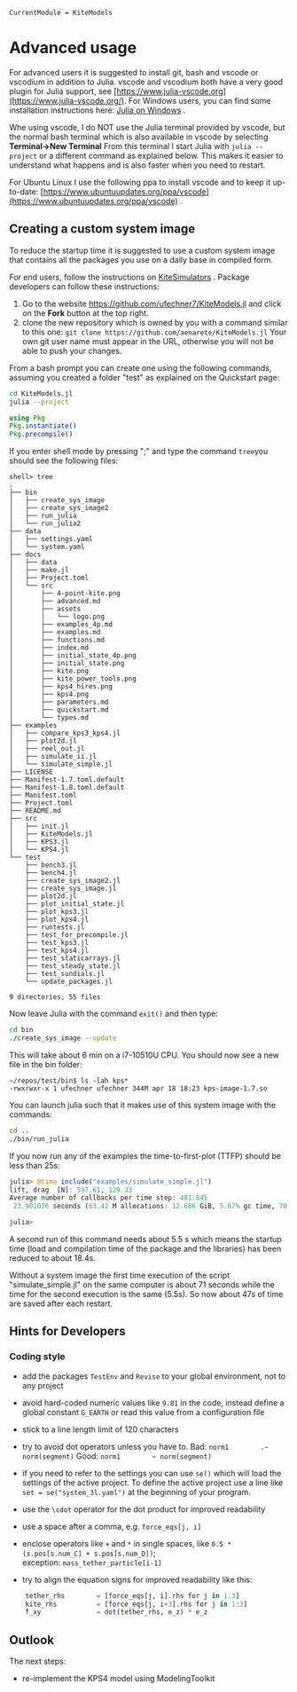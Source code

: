 ```@meta
CurrentModule = KiteModels
```
# Advanced usage
For advanced users it is suggested to install git, bash and vscode or vscodium in addition to Julia. vscode and vscodium both have a very good plugin for Julia support, see [https://www.julia-vscode.org](https://www.julia-vscode.org/).
For Windows users, you can find some installation instructions here: [Julia on Windows](https://github.com/ufechner7/KiteViewer/blob/main/doc/Windows.md) .

Whe using vscode, I do NOT use the Julia terminal provided by vscode, but the normal bash terminal which is also available in vscode by selecting **Terminal->New Terminal** From this terminal I start Julia with ```julia --project``` or a different command as explained below. This makes it easier to understand what happens and is also faster when you need to restart.

For Ubuntu Linux I use the following ppa to install vscode and to keep it up-to-date: [https://www.ubuntuupdates.org/ppa/vscode](https://www.ubuntuupdates.org/ppa/vscode) .

## Creating a custom system image
To reduce the startup time it is suggested to use a custom system image that contains all the packages you use on a daily base in compiled form.

For end users, follow the instructions on [KiteSimulators](https://github.com/aenarete/KiteSimulators.jl) .
Package developers can follow these instructions:

1. Go to the website https://github.com/ufechner7/KiteModels.jl and click on the **Fork** button at the top right.
2. clone the new repository which is owned by you with a command similar to this one: ```git clone https://github.com/aenarete/KiteModels.jl``` Your own git user name must appear in the URL, otherwise you will not be able to push your changes.

From a bash prompt you can create one using the following commands, assuming you created a folder "test" as explained on the Quickstart page:
```bash
cd KiteModels.jl
julia --project
```
```julia
using Pkg
Pkg.instantiate()
Pkg.precompile()
```
If you enter shell mode by pressing ";" and type the command ```tree```you should see the following files:
```
shell> tree
.
├── bin
│   ├── create_sys_image
│   ├── create_sys_image2
│   ├── run_julia
│   └── run_julia2
├── data
│   ├── settings.yaml
│   └── system.yaml
├── docs
│   ├── data
│   ├── make.jl
│   ├── Project.toml
│   └── src
│       ├── 4-point-kite.png
│       ├── advanced.md
│       ├── assets
│       │   └── logo.png
│       ├── examples_4p.md
│       ├── examples.md
│       ├── functions.md
│       ├── index.md
│       ├── initial_state_4p.png
│       ├── initial_state.png
│       ├── kite.png
│       ├── kite_power_tools.png
│       ├── kps4_hires.png
│       ├── kps4.png
│       ├── parameters.md
│       ├── quickstart.md
│       └── types.md
├── examples
│   ├── compare_kps3_kps4.jl
│   ├── plot2d.jl
│   ├── reel_out.jl
│   ├── simulate_ii.jl
│   └── simulate_simple.jl
├── LICENSE
├── Manifest-1.7.toml.default
├── Manifest-1.8.toml.default
├── Manifest.toml
├── Project.toml
├── README.md
├── src
│   ├── init.jl
│   ├── KiteModels.jl
│   ├── KPS3.jl
│   └── KPS4.jl
└── test
    ├── bench3.jl
    ├── bench4.jl
    ├── create_sys_image2.jl
    ├── create_sys_image.jl
    ├── plot2d.jl
    ├── plot_initial_state.jl
    ├── plot_kps3.jl
    ├── plot_kps4.jl
    ├── runtests.jl
    ├── test_for_precompile.jl
    ├── test_kps3.jl
    ├── test_kps4.jl
    ├── test_staticarrays.jl
    ├── test_steady_state.jl
    ├── test_sundials.jl
    └── update_packages.jl

9 directories, 55 files
```
Now leave Julia with the command ```exit()``` and then type:
```bash
cd bin
./create_sys_image --update
```
This will take about 6 min on a  i7-10510U CPU. You should now see a new file in the bin folder:
```
~/repos/test/bin$ ls -lah kps*
-rwxrwxr-x 1 ufechner ufechner 344M apr 18 18:23 kps-image-1.7.so
```
You can launch julia such that it makes use of this system image with the commands:
```bash
cd ..
./bin/run_julia
```
If you now run any of the examples the time-to-first-plot (TTFP) should be less than 25s:
```julia
julia> @time include("examples/simulate_simple.jl")
lift, drag  [N]: 597.61, 129.33
Average number of callbacks per time step: 481.845
 23.901076 seconds (63.42 M allocations: 12.686 GiB, 5.67% gc time, 70.62% compilation time)

julia> 
```
A second run of this command needs about 5.5 s which means the startup time (load and compilation time of the package and the libraries) has been reduced to about 18.4s.

Without a system image the first time execution of the script "simulate_simple.jl" on the same computer is about 71 seconds
while the time for the second execution is the same (5.5s). So now about 47s of time are saved after each restart.

## Hints for Developers
### Coding style

- add the packages `TestEnv` and `Revise` to your global environment, not to any project

- avoid hard-coded numeric values like `9.81` in the code, instead define a global constant `G_EARTH` or read this 
value from a configuration file

- stick to a line length limit of 120 characters

- try to avoid dot operators unless you have to. 
Bad: `norm1        .~ norm(segment)`
Good: `norm1        ~ norm(segment)`

- if you need to refer to the settings you can use `se()` which will load the settings of the active project. To define
the active project use a line like `set = se("system_3l.yaml")` at the beginning of your program.
- use the `\cdot` operator for the dot product for improved readability
- use a space after a comma, e.g. `force_eqs[j, i]`
- enclose operators like `+` and `*` in single spaces, like `0.5 * (s.pos[s.num_C] + s.pos[s.num_D])`;  
  exception: `mass_tether_particle[i-1]`
- try to align the equation signs for improved readability like this:
```julia
    tether_rhs        = [force_eqs[j, i].rhs for j in 1:3]
    kite_rhs          = [force_eqs[j, i+3].rhs for j in 1:3]
    f_xy              = dot(tether_rhs, e_z) * e_z
```

## Outlook

The next steps:
- re-implement the KPS4 model using ModelingToolkit

